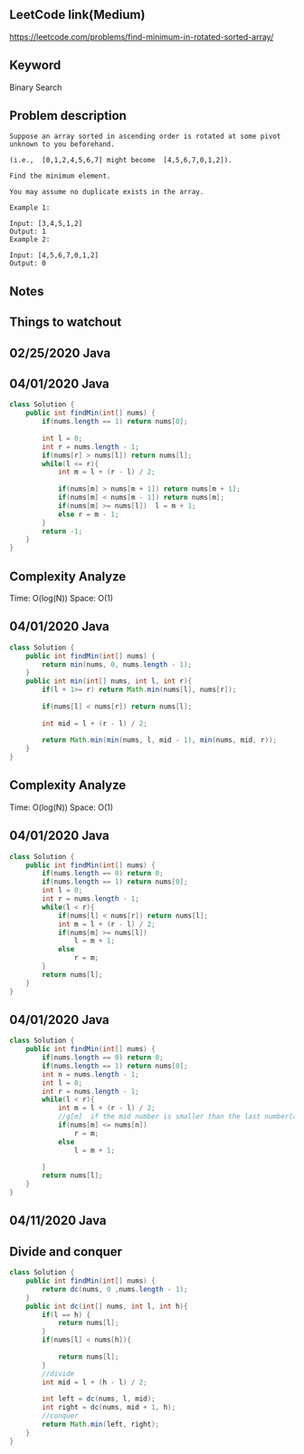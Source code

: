 ## LeetCode link(Medium)
https://leetcode.com/problems/find-minimum-in-rotated-sorted-array/

## Keyword
Binary Search

## Problem description
```
Suppose an array sorted in ascending order is rotated at some pivot unknown to you beforehand.

(i.e.,  [0,1,2,4,5,6,7] might become  [4,5,6,7,0,1,2]).

Find the minimum element.

You may assume no duplicate exists in the array.

Example 1:

Input: [3,4,5,1,2] 
Output: 1
Example 2:

Input: [4,5,6,7,0,1,2]
Output: 0
```



## Notes


## Things to watchout

## 02/25/2020 Java
## 04/01/2020 Java
```java
class Solution {
    public int findMin(int[] nums) {
        if(nums.length == 1) return nums[0];
        
        int l = 0;
        int r = nums.length - 1;
        if(nums[r] > nums[l]) return nums[l];
        while(l <= r){
            int m = l + (r - l) / 2;
            
            if(nums[m] > nums[m + 1]) return nums[m + 1];
            if(nums[m] < nums[m - 1]) return nums[m];
            if(nums[m] >= nums[l])  l = m + 1;
            else r = m - 1;
        }
        return -1;
    }
}

```
## Complexity Analyze
Time: O(log(N))
Space: O(1)

## 04/01/2020 Java
```Java
class Solution {
    public int findMin(int[] nums) {
        return min(nums, 0, nums.length - 1);
    }
    public int min(int[] nums, int l, int r){
        if(l + 1>= r) return Math.min(nums[l], nums[r]);
        
        if(nums[l] < nums[r]) return nums[l];
        
        int mid = l + (r - l) / 2;
        
        return Math.min(min(nums, l, mid - 1), min(nums, mid, r));
    }
}
```
## Complexity Analyze
Time: O(log(N))
Space: O(1)


## 04/01/2020 Java
```Java
class Solution {
    public int findMin(int[] nums) {
        if(nums.length == 0) return 0;
        if(nums.length == 1) return nums[0];
        int l = 0;
        int r = nums.length - 1;
        while(l < r){
            if(nums[l] < nums[r]) return nums[l];
            int m = l + (r - l) / 2;
            if(nums[m] >= nums[l])
                l = m + 1;    
            else     
                r = m;
        }
        return nums[l];
    }
}
```

## 04/01/2020 Java
```Java
class Solution {
    public int findMin(int[] nums) {
        if(nums.length == 0) return 0;
        if(nums.length == 1) return nums[0];
        int n = nums.length - 1;
        int l = 0;
        int r = nums.length - 1;
        while(l < r){
            int m = l + (r - l) / 2;
            //g[m]  if the mid number is smaller than the last number(always the last number of whole array);
            if(nums[m] <= nums[n])
                r = m;
            else 
                l = m + 1;
             
        }
        return nums[l];
    }
}
```

## 04/11/2020 Java
## Divide and conquer
```Java
class Solution {
    public int findMin(int[] nums) {
        return dc(nums, 0 ,nums.length - 1);
    }
    public int dc(int[] nums, int l, int h){
        if(l == h) {
            return nums[l];
        }
        if(nums[l] < nums[h]){
            
            return nums[l];
        }
        //divide
        int mid = l + (h - l) / 2;
        
        int left = dc(nums, l, mid);
        int right = dc(nums, mid + 1, h);
        //conquer
        return Math.min(left, right);
    }
}
```